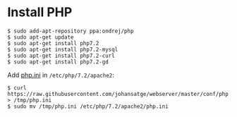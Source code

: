 # Install PHP

```
$ sudo add-apt-repository ppa:ondrej/php
$ sudo apt-get update
$ sudo apt-get install php7.2
$ sudo apt-get install php7.2-mysql
$ sudo apt-get install php7.2-curl
$ sudo apt-get install php7.2-gd
```

Add [php.ini](conf/php.ini) in `/etc/php/7.2/apache2`:

```shell
$ curl https://raw.githubusercontent.com/johansatge/webserver/master/conf/php.ini > /tmp/php.ini
$ sudo mv /tmp/php.ini /etc/php/7.2/apache2/php.ini
```
